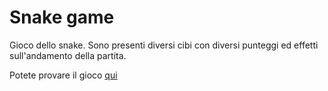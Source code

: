 # Snake game

Gioco dello snake.
Sono presenti diversi cibi con diversi punteggi ed effetti sull'andamento della partita.

Potete provare il gioco [qui](https://681786de3e44f3d0b0b11dd5--grand-cupcake-c6bd19.netlify.app/)